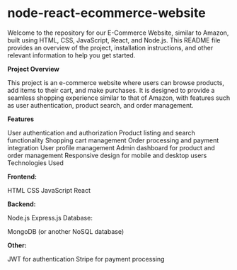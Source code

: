 # node-react-ecommerce-website

Welcome to the repository for our E-Commerce Website, similar to Amazon, built using HTML, CSS, JavaScript, React, and Node.js. This README file provides an overview of the project, installation instructions, and other relevant information to help you get started.


**Project Overview**

This project is an e-commerce website where users can browse products, add items to their cart, and make purchases. It is designed to provide a seamless shopping experience similar to that of Amazon, with features such as user authentication, product search, and order management.

**Features**

User authentication and authorization
Product listing and search functionality
Shopping cart management
Order processing and payment integration
User profile management
Admin dashboard for product and order management
Responsive design for mobile and desktop users
Technologies Used

**Frontend:**

HTML
CSS
JavaScript
React


**Backend:**

Node.js
Express.js
Database:

MongoDB (or another NoSQL database)


**Other:**

JWT for authentication
Stripe for payment processing
